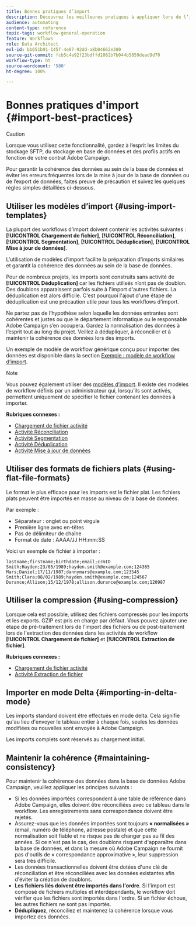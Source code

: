 ```yaml
---
title: Bonnes pratiques d’import
description: Découvrez les meilleures pratiques à appliquer lors de l’import de données dans la base de données.
audience: automating
content-type: reference
topic-tags: workflow-general-operation
feature: Workflows
role: Data Architect
exl-id: bb651b91-145f-4e87-92dd-a8b04662e380
source-git-commit: fcb5c4a92f23bdffd1082b7b044b5859dead9d70
workflow-type: ht
source-wordcount: '580'
ht-degree: 100%

---
```


# Bonnes pratiques d&#39;import {#import-best-practices}

>[!CAUTION]
>
>Lorsque vous utilisez cette fonctionnalité, gardez à l’esprit les limites du stockage SFTP, du stockage en base de données et des profils actifs en fonction de votre contrat Adobe Campaign.

Pour garantir la cohérence des données au sein de la base de données et éviter les erreurs fréquentes lors de la mise à jour de la base de données ou de l’export de données, faites preuve de précaution et suivez les quelques règles simples détaillées ci-dessous.

## Utiliser les modèles d’import            {#using-import-templates}

La plupart des workflows d’import doivent contenir les activités suivantes : **[!UICONTROL Chargement de fichier]**, **[!UICONTROL Réconciliation]**, **[!UICONTROL Segmentation]**, **[!UICONTROL Déduplication]**, **[!UICONTROL Mise à jour de données]**.

L’utilisation de modèles d’import facilite la préparation d’imports similaires et garantit la cohérence des données au sein de la base de données.

Pour de nombreux projets, les imports sont construits sans activité de **[!UICONTROL Déduplication]** car les fichiers utilisés n’ont pas de doublon. Des doublons apparaissent parfois suite à l&#39;import d&#39;autres fichiers. La déduplication est alors difficile. C&#39;est pourquoi l&#39;ajout d&#39;une étape de déduplication est une précaution utile pour tous les workflows d&#39;import.

Ne partez pas de l’hypothèse selon laquelle les données entrantes sont cohérentes et justes ou que le département informatique ou le responsable Adobe Campaign s’en occupera. Gardez la normalisation des données à l’esprit tout au long du projet. Veillez à dédupliquer, à réconcilier et à maintenir la cohérence des données lors des imports.

Un exemple de modèle de workflow générique conçu pour importer des données est disponible dans la section [Exemple : modèle de workflow d’import](../../automating/using/creating-import-workflow-templates.md).

>[!NOTE]
>
>Vous pouvez également utiliser des [modèles d’import](../../automating/using/importing-data-with-import-templates.md). Il existe des modèles de workflow définis par un administrateur qui, lorsqu’ils sont activés, permettent uniquement de spécifier le fichier contenant les données à importer.

**Rubriques connexes :**

* [Chargement de fichier  activité](../../automating/using/load-file.md)
* [Activité Réconciliation](../../automating/using/reconciliation.md)
* [Activité Segmentation](../../automating/using/segmentation.md)
* [Activité Déduplication](../../automating/using/deduplication.md)
* [Activité Mise à jour de données](../../automating/using/update-data.md)

## Utiliser des formats de fichiers plats         {#using-flat-file-formats}

Le format le plus efficace pour les imports est le fichier plat. Les fichiers plats peuvent être importés en masse au niveau de la base de données.

Par exemple :

* Séparateur : onglet ou point virgule
* Première ligne avec en-têtes
* Pas de délimiteur de chaîne
* Format de date : AAAA/JJ HH:mm:SS

Voici un exemple de fichier à importer :

```
lastname;firstname;birthdate;email;crmID
Smith;Hayden;23/05/1989;hayden.smith@example.com;124365
Mars;Daniel;17/11/1987;dannymars@example.com;123545
Smith;Clara;08/02/1989;hayden.smith@example.com;124567
Durance;Allison;15/12/1978;allison.durance@example.com;120987
```

## Utiliser la compression          {#using-compression}

Lorsque cela est possible, utilisez des fichiers compressés pour les imports et les exports. GZIP est pris en charge par défaut. Vous pouvez ajouter une étape de pré-traitement lors de l&#39;import des fichiers ou de post-traitement lors de l&#39;extraction des données dans les activités de workflow **[!UICONTROL Chargement de fichier]** et **[!UICONTROL Extraction de fichier]**.

**Rubriques connexes :**

* [Chargement de fichier  activité](../../automating/using/load-file.md)
* [Activité Extraction de fichier](../../automating/using/extract-file.md)

## Importer en mode Delta {#importing-in-delta-mode}

Les imports standard doivent être effectués en mode delta. Cela signifie qu&#39;au lieu d&#39;envoyer le tableau entier à chaque fois, seules les données modifiées ou nouvelles sont envoyée à Adobe Campaign.

Les imports complets sont réservés au chargement initial.

## Maintenir la cohérence          {#maintaining-consistency}

Pour maintenir la cohérence des données dans la base de données Adobe Campaign, veuillez appliquer les principes suivants :

* Si les données importées correspondent à une table de référence dans Adobe Campaign, elles doivent être réconciliées avec ce tableau dans le workflow. Les enregistrements sans correspondance doivent être rejetés.
* Assurez-vous que les données importées sont toujours **« normalisées »** (email, numéro de téléphone, adresse postale) et que cette normalisation soit fiable et ne risque pas de changer pas au fil des années. Si ce n&#39;est pas le cas, des doublons risquent d&#39;apparaître dans la base de données, et dans la mesure où Adobe Campaign ne fournit pas d&#39;outils de « correspondance approximative », leur suppression sera très difficile.
* Les données transactionnelles doivent être dotées d&#39;une clé de réconciliation et être réconciliées avec les données existantes afin d&#39;éviter la création de doublons.
* **Les fichiers liés doivent être importés dans l&#39;ordre**. Si l&#39;import est composé de fichiers multiples et interdépendants, le workflow doit vérifier que les fichiers sont importés dans l&#39;ordre. Si un fichier échoue, les autres fichiers ne sont pas importés.
* **Dédupliquez**, réconciliez et maintenez la cohérence lorsque vous importez des données.
